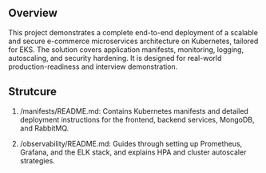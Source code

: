## Overview

This project demonstrates a complete end-to-end deployment of a scalable and secure e-commerce microservices architecture on Kubernetes, tailored for EKS. The solution covers application manifests, monitoring, logging, autoscaling, and security hardening. It is designed for real-world production-readiness and interview demonstration.

## Strutcure

1. /manifests/README.md: Contains Kubernetes manifests and detailed deployment instructions for the frontend, backend services, MongoDB, and RabbitMQ.

2. /observability/README.md: Guides through setting up Prometheus, Grafana, and the ELK stack, and explains HPA and cluster autoscaler strategies.

